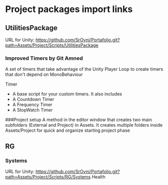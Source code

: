 # Project packages import links
## UtilitiesPackage
URL for Unity: https://github.com/SrOvni/Portafolio.git?path=Assets/Project/Scripts/UtilitiesPackage
### Improved Timers by Git Amned
A set of timers that take advantage of the Unity Player Loop to create timers that don't depend on MonoBehaviour

Timer
-   A base script for your custom timers.
It also includes
- A Countdown Timer
- A Frequency Timer
- A StopWatch Timer

###Project setup
A method in the editor window that creates two main subfolders (External and Project) in Assets. It creates multiple folders inside Assets/Project for quick and organize starting project phase

## RG
### Systems
URL for Unity: https://github.com/SrOvni/Portafolio.git?path=Assets/Project/Scripts/RG/Systems
Health

